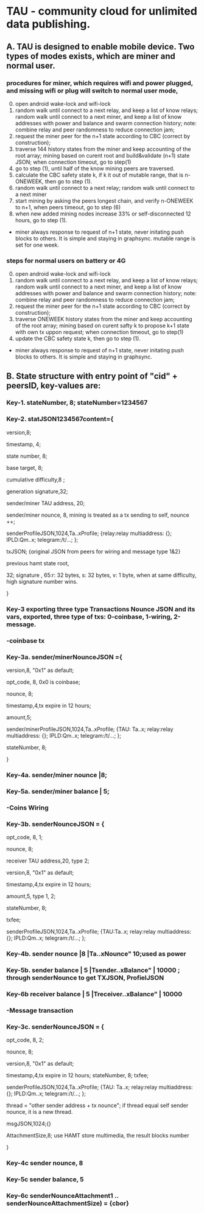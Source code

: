 # TAU - community cloud for unlimited data publishing.

## A. TAU is designed to enable mobile device. Two types of modes exists, which are miner and normal user. 
### procedures for miner, which requires wifi and power plugged, and missing wifi or plug will switch to normal user mode, 
0. open android wake-lock and wifi-lock
1. random walk until connect to a next relay, and keep a list of know relays; random walk until connect to a next miner, and keep a list of know addresses with power and balance and swarm connection history; note: combine relay and peer randomness to reduce connection jam;
2. request the miner peer for the n+1 state according to CBC (correct by construction); 
3. traverse 144 history states from the miner and keep accounting of the root array; 
mining based on curent root and build&validate (n+1) state JSON; when connection timeout, go to step(1)
4. go to step (1), until half of the know mining peers are traversed. 
5. calculate the CBC safety state k, if k it out of mutable range, that is n-ONEWEEK, then go to step (1). 
6. random walk until connect to a next relay; random walk until connect to a next miner
7. start mining by asking the peers longest chain, and verify n-ONEWEEK to n+1, when peers timeout, go to step (6)
8. when new added mining nodes increase 33% or self-disconnected 12 hours, go to step (1).
* miner always response to request of n+1 state, never initating push blocks to others. It is simple and staying in graphsync. mutable range is set for one week. 

### steps for normal users on battery or 4G 
0. open android wake-lock and wifi-lock
1. random walk until connect to a next relay, and keep a list of know relays; random walk until connect to a next miner, and keep a list of know addresses with power and balance and swarm connection history; note: combine relay and peer randomness to reduce connection jam;
2. request the miner peer for the n+1 state according to CBC (correct by construction); 
3. traverse ONEWEEK history states from the miner and keep accounting of the root array; mining based on curent safty k to propose k+1 state with own tx uppon request; when connection timeout, go to step(1)
4. update the CBC safety state k, then go to step (1). 
* miner always response to request of n+1 state, never initating push blocks to others. It is simple and staying in graphsync.

## B. State structure with entry point of "cid" + peersID, key-values are:

### Key-1. stateNumber, 8; stateNumber=1234567

### Key-2. statJSON1234567content={ 

version,8; 

timestamp, 4; 

state number, 8; 

base target, 8; 

cumulative difficulty,8 ; 

generation signature,32;

sender/miner TAU address, 20; 

sender/miner nounce, 8, mining is treated as a tx sending to self, nounce ++;

senderProfileJSON,1024,Ta..xProfile; {relay:relay multiaddress: {}; IPLD:Qm..x; telegram:/t/...; }; 

txJSON; {original JSON from peers for wiring and message type 1&2}

previous hamt state root,

32; signature , 65:r: 32 bytes, s: 32 bytes, v: 1 byte, when at same difficulty, high signature number wins.

}

### Key-3 exporting three type Transactions Nounce JSON and its vars, exported, three type of txs: 0-coinbase, 1-wiring, 2-message.
### -coinbase tx
### Key-3a. sender/minerNounceJSON ={

version,8, "0x1" as default;

opt_code, 8, 0x0 is coinbase;

nounce, 8;

timestamp,4,tx expire in 12 hours;

amount,5;

sender/minerProfileJSON,1024,Ta..xProfile; {TAU: Ta..x; relay:relay multiaddress: {}; IPLD:Qm..x; telegram:/t/...; };

stateNumber, 8;

}

### Key-4a. sender/miner nounce	|8;
### Key-5a. sender/miner balance        | 5;

### -Coins Wiring
### Key-3b. senderNounceJSON = {

opt_code, 8, 1;

nounce, 8;

receiver TAU address,20, type 2;

version,8, "0x1" as default;

timestamp,4,tx expire in 12 hours;

amount,5, type 1, 2;

stateNumber, 8;

txfee;

senderProfileJSON,1024,Ta..xProfile; {TAU:Ta..x; relay:relay multiaddress: {}; IPLD:Qm..x; telegram:/t/...; 
};


### Key-4b. sender nounce	|8 			|Ta..xNounce"	10;used as power
### Key-5b. sender balance        | 5       	|Tsender..xBalance" | 10000 ; through senderNounce to get TXJSON, ProfielJSON
### Key-6b receiver balance      | 5     		|Treceiver..xBalance" | 10000

### -Message transaction
### Key-3c. senderNounceJSON = {

opt_code, 8, 2;

nounce, 8;

version,8, "0x1" as default;

timestamp,4,tx expire in 12 hours;
stateNumber, 8;
txfee;

senderProfileJSON,1024,Ta..xProfile; {TAU: Ta..x; relay:relay multiaddress: {}; IPLD:Qm..x; telegram:/t/...; };

thread = "other sender address + tx nounce"; if thread equal self sender nounce, it is a new thread.

msgJSON,1024;{}

AttachmentSize,8; use HAMT store multimedia, the result blocks number

}


### Key-4c sender nounce, 8 	
### Key-5c sender balance, 5    
### Key-6c senderNounceAttachment1 .. senderNounceAttachmentSize) = {cbor}
